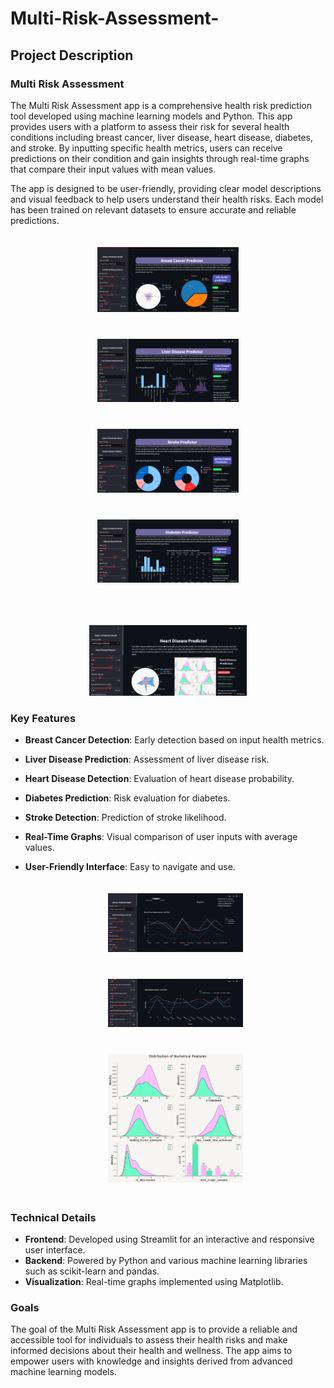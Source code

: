 # Multi-Risk-Assessment-
## Project Description

### Multi Risk Assessment

The Multi Risk Assessment app is a comprehensive health risk prediction tool developed using machine learning models and Python. This app provides users with a platform to assess their risk for several health conditions including breast cancer, liver disease, heart disease, diabetes, and stroke. By inputting specific health metrics, users can receive predictions on their condition and gain insights through real-time graphs that compare their input values with mean values.

The app is designed to be user-friendly, providing clear model descriptions and visual feedback to help users understand their health risks. Each model has been trained on relevant datasets to ensure accurate and reliable predictions.


<p align="center">
  <img src="https://github.com/Zem-0/Multi-Risk-Assessment-/blob/main/assets/Screenshot%202024-07-05%20114400.png" width="45%" style="margin:20px;" />
  <img src="https://github.com/Zem-0/Multi-Risk-Assessment-/blob/main/assets/Screenshot%202024-07-05%20114423.png" width="45%" style="margin: 20px;"/>
  <br>
  <img src="https://github.com/Zem-0/Multi-Risk-Assessment-/blob/main/assets/Screenshot%202024-07-05%20114522.png" width="45%" style="margin: 20px;" />
  <img src="https://github.com/Zem-0/Multi-Risk-Assessment-/blob/main/assets/Screenshot%202024-07-05%20114535.png" width="45%" style="margin: 20px;" />
</p>
 <br>
 <p align="center">
  <img src="https://github.com/Zem-0/Multi-Risk-Assessment-/blob/main/assets/Screenshot%202024-07-05%20114544.png" width="50%" />
 </p>

### Key Features

- **Breast Cancer Detection**: Early detection based on input health metrics.
- **Liver Disease Prediction**: Assessment of liver disease risk.
- **Heart Disease Detection**: Evaluation of heart disease probability.
- **Diabetes Prediction**: Risk evaluation for diabetes.
- **Stroke Detection**: Prediction of stroke likelihood.
- **Real-Time Graphs**: Visual comparison of user inputs with average values.
- **User-Friendly Interface**: Easy to navigate and use.

  <p align="center">
  <img src="https://github.com/Zem-0/Multi-Risk-Assessment-/blob/main/assets/Screenshot%202024-07-05%20114605.png" width="45%" style="margin:20px;" />
  <img src="https://github.com/Zem-0/Multi-Risk-Assessment-/blob/main/assets/Screenshot%202024-07-05%20114724.png" width="45%" style="margin: 20px;" />
  <br>
  <img src="https://github.com/Zem-0/Multi-Risk-Assessment-/blob/main/assets/__results___23_0.png" width="45%" style="margin: 20px;" />
 
</p>

### Technical Details

- **Frontend**: Developed using Streamlit for an interactive and responsive user interface.
- **Backend**: Powered by Python and various machine learning libraries such as scikit-learn and pandas.
- **Visualization**: Real-time graphs implemented using Matplotlib.

### Goals

The goal of the Multi Risk Assessment app is to provide a reliable and accessible tool for individuals to assess their health risks and make informed decisions about their health and wellness. The app aims to empower users with knowledge and insights derived from advanced machine learning models.
